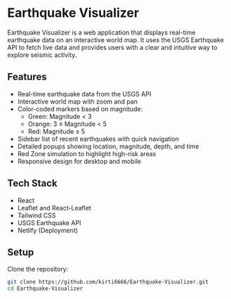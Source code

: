 # Earthquake Visualizer

Earthquake Visualizer is a web application that displays real-time earthquake data on an interactive world map. It uses the USGS Earthquake API to fetch live data and provides users with a clear and intuitive way to explore seismic activity.

## Features

- Real-time earthquake data from the USGS API
- Interactive world map with zoom and pan
- Color-coded markers based on magnitude:
  - Green: Magnitude < 3  
  - Orange: 3 ≤ Magnitude < 5  
  - Red: Magnitude ≥ 5
- Sidebar list of recent earthquakes with quick navigation
- Detailed popups showing location, magnitude, depth, and time
- Red Zone simulation to highlight high-risk areas
- Responsive design for desktop and mobile

## Tech Stack

- React  
- Leaflet and React-Leaflet  
- Tailwind CSS  
- USGS Earthquake API  
- Netlify (Deployment)

## Setup

Clone the repository:
```bash
git clone https://github.com/kirti6666/Earthquake-Visualizer.git
cd Earthquake-Visualizer
